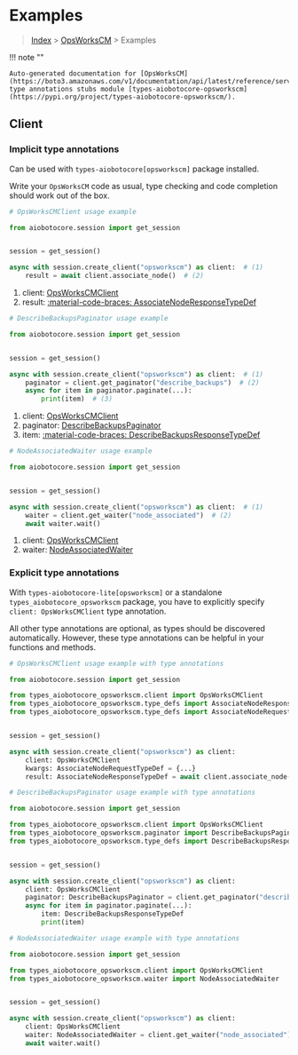 # Examples

> [Index](../README.md) > [OpsWorksCM](./README.md) > Examples

!!! note ""

    Auto-generated documentation for [OpsWorksCM](https://boto3.amazonaws.com/v1/documentation/api/latest/reference/services/opsworkscm.html#opsworkscm)
    type annotations stubs module [types-aiobotocore-opsworkscm](https://pypi.org/project/types-aiobotocore-opsworkscm/).

## Client

### Implicit type annotations

Can be used with `types-aiobotocore[opsworkscm]` package installed.

Write your `OpsWorksCM` code as usual,
type checking and code completion should work out of the box.



```python
# OpsWorksCMClient usage example

from aiobotocore.session import get_session


session = get_session()

async with session.create_client("opsworkscm") as client:  # (1)
    result = await client.associate_node()  # (2)
```

1. client: [OpsWorksCMClient](./client.md)
2. result: [:material-code-braces: AssociateNodeResponseTypeDef](./type_defs.md#associatenoderesponsetypedef) 



```python
# DescribeBackupsPaginator usage example

from aiobotocore.session import get_session


session = get_session()

async with session.create_client("opsworkscm") as client:  # (1)
    paginator = client.get_paginator("describe_backups")  # (2)
    async for item in paginator.paginate(...):
        print(item)  # (3)
```

1. client: [OpsWorksCMClient](./client.md)
2. paginator: [DescribeBackupsPaginator](./paginators.md#describebackupspaginator)
3. item: [:material-code-braces: DescribeBackupsResponseTypeDef](./type_defs.md#describebackupsresponsetypedef) 



```python
# NodeAssociatedWaiter usage example

from aiobotocore.session import get_session


session = get_session()

async with session.create_client("opsworkscm") as client:  # (1)
    waiter = client.get_waiter("node_associated")  # (2)
    await waiter.wait()
```

1. client: [OpsWorksCMClient](./client.md)
2. waiter: [NodeAssociatedWaiter](./waiters.md#nodeassociatedwaiter)


### Explicit type annotations

With `types-aiobotocore-lite[opsworkscm]`
or a standalone `types_aiobotocore_opsworkscm` package, you have to explicitly specify
`client: OpsWorksCMClient` type annotation.

All other type annotations are optional, as types should be discovered automatically.
However, these type annotations can be helpful in your functions and methods.


```python
# OpsWorksCMClient usage example with type annotations

from aiobotocore.session import get_session

from types_aiobotocore_opsworkscm.client import OpsWorksCMClient
from types_aiobotocore_opsworkscm.type_defs import AssociateNodeResponseTypeDef
from types_aiobotocore_opsworkscm.type_defs import AssociateNodeRequestTypeDef


session = get_session()

async with session.create_client("opsworkscm") as client:
    client: OpsWorksCMClient
    kwargs: AssociateNodeRequestTypeDef = {...}
    result: AssociateNodeResponseTypeDef = await client.associate_node(**kwargs)
```



```python
# DescribeBackupsPaginator usage example with type annotations

from aiobotocore.session import get_session

from types_aiobotocore_opsworkscm.client import OpsWorksCMClient
from types_aiobotocore_opsworkscm.paginator import DescribeBackupsPaginator
from types_aiobotocore_opsworkscm.type_defs import DescribeBackupsResponseTypeDef


session = get_session()

async with session.create_client("opsworkscm") as client:
    client: OpsWorksCMClient
    paginator: DescribeBackupsPaginator = client.get_paginator("describe_backups")
    async for item in paginator.paginate(...):
        item: DescribeBackupsResponseTypeDef
        print(item)
```



```python
# NodeAssociatedWaiter usage example with type annotations

from aiobotocore.session import get_session

from types_aiobotocore_opsworkscm.client import OpsWorksCMClient
from types_aiobotocore_opsworkscm.waiter import NodeAssociatedWaiter


session = get_session()

async with session.create_client("opsworkscm") as client:
    client: OpsWorksCMClient
    waiter: NodeAssociatedWaiter = client.get_waiter("node_associated")
    await waiter.wait()
```
